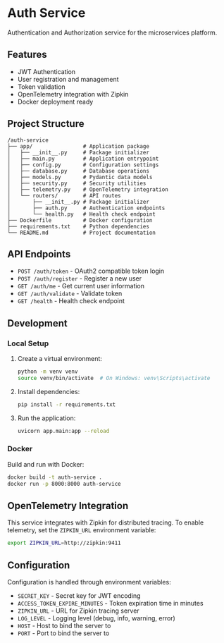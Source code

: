 # Auth Service

Authentication and Authorization service for the microservices platform.

## Features

- JWT Authentication
- User registration and management
- Token validation
- OpenTelemetry integration with Zipkin
- Docker deployment ready

## Project Structure

```
/auth-service
├── app/                # Application package
│   ├── __init__.py     # Package initializer
│   ├── main.py         # Application entrypoint
│   ├── config.py       # Configuration settings
│   ├── database.py     # Database operations
│   ├── models.py       # Pydantic data models
│   ├── security.py     # Security utilities
│   ├── telemetry.py    # OpenTelemetry integration
│   └── routers/        # API routes
│       ├── __init__.py # Package initializer
│       ├── auth.py     # Authentication endpoints
│       └── health.py   # Health check endpoint
├── Dockerfile          # Docker configuration
├── requirements.txt    # Python dependencies
└── README.md           # Project documentation
```

## API Endpoints

- `POST /auth/token` - OAuth2 compatible token login
- `POST /auth/register` - Register a new user
- `GET /auth/me` - Get current user information
- `GET /auth/validate` - Validate token
- `GET /health` - Health check endpoint

## Development

### Local Setup

1. Create a virtual environment:
   ```bash
   python -m venv venv
   source venv/bin/activate  # On Windows: venv\Scripts\activate
   ```

2. Install dependencies:
   ```bash
   pip install -r requirements.txt
   ```

3. Run the application:
   ```bash
   uvicorn app.main:app --reload
   ```

### Docker

Build and run with Docker:

```bash
docker build -t auth-service .
docker run -p 8000:8000 auth-service
```

## OpenTelemetry Integration

This service integrates with Zipkin for distributed tracing. To enable telemetry, set the `ZIPKIN_URL` environment variable:

```bash
export ZIPKIN_URL=http://zipkin:9411
```

## Configuration

Configuration is handled through environment variables:

- `SECRET_KEY` - Secret key for JWT encoding
- `ACCESS_TOKEN_EXPIRE_MINUTES` - Token expiration time in minutes
- `ZIPKIN_URL` - URL for Zipkin tracing server
- `LOG_LEVEL` - Logging level (debug, info, warning, error)
- `HOST` - Host to bind the server to
- `PORT` - Port to bind the server to
